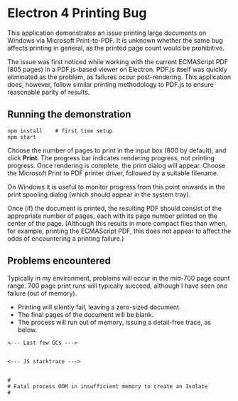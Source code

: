 # Electron 4 Printing Bug

This application demonstrates an issue printing large documents on Windows via Microsoft Print-to-PDF. It is unknown whether the same bug affects printing in general, as the printed page count would be prohibitive.

The issue was first noticed while working with the current ECMAScript PDF (805 pages) in a PDF.js-based viewer on Electron. PDF.js itself was quickly eliminated as the problem, as failures occur post-rendering. This application does, however, follow similar printing methodology to PDF.js to ensure reasonable parity of results.

## Running the demonstration

```
npm install    # first time setup
npm start
```

Choose the number of pages to print in the input box (800 by default), and click **Print**. The progress bar indicates rendering progress, not printing progress. Once rendering is complete, the print dialog will appear. Choose the Microsoft Print to PDF printer driver, followed by a suitable filename.

On Windows it is useful to monitor progress from this point onwards in the print spooling dialog (which should appear in the system tray).

Once (if) the document is printed, the resulting PDF should consist of the appropriate number of pages, each with its page number printed on the center of the page. (Although this results in more compact files than when, for example, printing the ECMAScript PDF, this does not appear to affect the odds of encountering a printing failure.)

## Problems encountered

Typically in my environment, problems will occur in the mid-700 page count range. 700 page print runs will typically succeed, although I have seen one failure (out of memory).

* Printing will silently fail, leaving a zero-sized document.
* The final pages of the document will be blank.
* The process will run out of memory, issuing a detail-free trace, as below.

```
<--- Last few GCs --->


<--- JS stacktrace --->


#
# Fatal process OOM in insufficient memory to create an Isolate
#
```